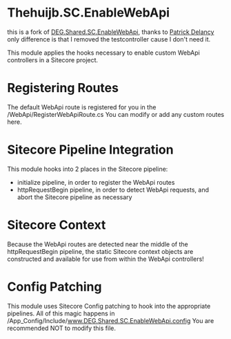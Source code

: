 Thehuijb.SC.EnableWebApi
========================

this is a fork of [DEG.Shared.SC.EnableWebApi](https://github.com/degdigital/DEG.Shared.SC.EnableWebApi), thanks to [Patrick Delancy](https://github.com/PatrickDelancy)
only difference is that I removed the testcontroller cause I don't need it.

This module applies the hooks necessary to enable custom WebApi controllers in a Sitecore project.

# Registering Routes

The default WebApi route is registered for you in the /WebApi/RegisterWebApiRoute.cs
You can modify or add any custom routes here.

# Sitecore Pipeline Integration

This module hooks into 2 places in the Sitecore pipeline:
* initialize pipeline, in order to register the WebApi routes
* httpRequestBegin pipeline, in order to detect WebApi requests, and abort the Sitecore pipeline as necessary

# Sitecore Context

Because the WebApi routes are detected near the middle of the httpRequestBegin pipeline, the static Sitecore context objects are constructed and available for use from within the WebApi controllers!

# Config Patching

This module uses Sitecore Config patching to hook into the appropriate pipelines. All of this magic happens in /App_Config/Include/www.DEG.Shared.SC.EnableWebApi.config
You are recommended NOT to modify this file.

